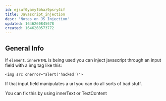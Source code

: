 ```yaml
---
id: ejsuf0yamyfbhaz9psry4if
title: Javascript_injection
desc: 'Notes on JS Injection'
updated: 1646260845678
created: 1646260573772
---
```

## General Info

If `element.innerHTML` is being used you can inject javascript through an input field with a img tag like this:

`<img src onerror="alert('hacked')">`

If that input field manipulates a url you can do all sorts of bad stuff.

You can fix this by using innerText or TextContent
